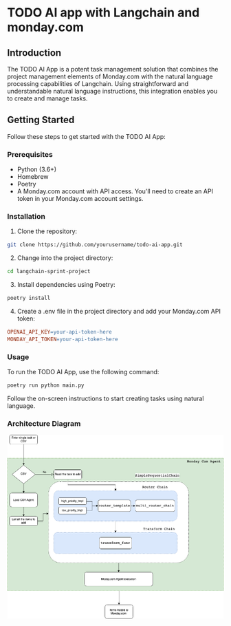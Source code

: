 # TODO AI app with Langchain and monday.com

## Introduction

The TODO AI App is a potent task management solution that combines the project management elements of Monday.com with the natural language processing capabilities of Langchain. Using straightforward and understandable natural language instructions, this integration enables you to create and manage tasks.

## Getting Started
Follow these steps to get started with the TODO AI App:

### Prerequisites
* Python (3.6+)
* Homebrew
* Poetry
* A Monday.com account with API access. You'll need to create an API token in your Monday.com account settings.

### Installation
1. Clone the repository:

```bash
git clone https://github.com/yourusername/todo-ai-app.git
```

2. Change into the project directory:


```bash
cd langchain-sprint-project
```

3. Install dependencies using Poetry:

```bash
poetry install
```

4. Create a .env file in the project directory and add your Monday.com API token:

```makefile
OPENAI_API_KEY=your-api-token-here
MONDAY_API_TOKEN=your-api-token-here
```

### Usage
To run the TODO AI App, use the following command:

```bash
poetry run python main.py
```

Follow the on-screen instructions to start creating tasks using natural language.

### Architecture Diagram
![langchain-sprint-project.png](langchain-sprint-project.png)